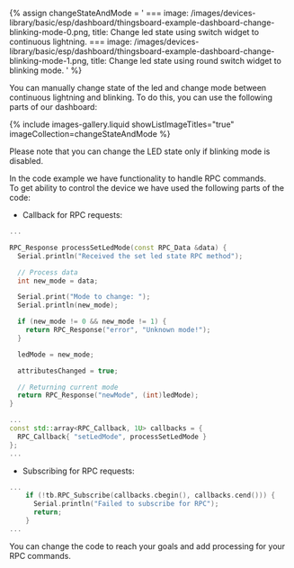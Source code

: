 
{% assign changeStateAndMode = '
    ===
        image: /images/devices-library/basic/esp/dashboard/thingsboard-example-dashboard-change-blinking-mode-0.png,
        title: Change led state using switch widget to continuous lightning.
    ===
        image: /images/devices-library/basic/esp/dashboard/thingsboard-example-dashboard-change-blinking-mode-1.png,
        title: Change led state using round switch widget to blinking mode.
 '
 %}

You can manually change state of the led and change mode between continuous lightning and blinking.
To do this, you can use the following parts of our dashboard:  

{% include images-gallery.liquid showListImageTitles="true" imageCollection=changeStateAndMode %}
  
Please note that you can change the LED state only if blinking mode is disabled.  

In the code example we have functionality to handle RPC commands.  
To get ability to control the device we have used the following parts of the code:  
- Callback for RPC requests:  
    
```cpp
...

RPC_Response processSetLedMode(const RPC_Data &data) {
  Serial.println("Received the set led state RPC method");

  // Process data
  int new_mode = data;

  Serial.print("Mode to change: ");
  Serial.println(new_mode);

  if (new_mode != 0 && new_mode != 1) {
    return RPC_Response("error", "Unknown mode!");
  }

  ledMode = new_mode;

  attributesChanged = true;

  // Returning current mode
  return RPC_Response("newMode", (int)ledMode);
}

...
const std::array<RPC_Callback, 1U> callbacks = {
  RPC_Callback{ "setLedMode", processSetLedMode }
};
...
```

- Subscribing for RPC requests:  
    
```cpp
...
    if (!tb.RPC_Subscribe(callbacks.cbegin(), callbacks.cend())) {
      Serial.println("Failed to subscribe for RPC");
      return;
    }
...
```

You can change the code to reach your goals and add processing for your RPC commands.  


